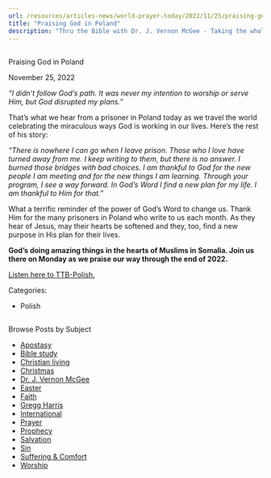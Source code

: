 ```yaml
---
url: /resources/articles-news/world-prayer-today/2022/11/25/praising-god-in-poland
title: "Praising God in Poland"
description: "Thru the Bible with Dr. J. Vernon McGee - Taking the whole Word to the whole world"
---
```







## 
 Praising God in Poland


November 25, 2022
![]()




*“I didn’t follow God’s path. It was never my intention to worship or serve Him, but God disrupted my plans.”*

That’s what we hear from a prisoner in Poland today as we travel the world celebrating the miraculous ways God is working in our lives. Here’s the rest of his story:

*“There is nowhere I can go when I leave prison. Those who I love have turned away from me. I keep writing to them, but there is no answer. I burned those bridges with bad choices. I am thankful to God for the new people I am meeting and for the new things I am learning. Through your program, I see a way forward. In God’s Word I find a new plan for my life. I am thankful to Him for that.”*

What a terrific reminder of the power of God’s Word to change us. Thank Him for the many prisoners in Poland who write to us each month. As they hear of Jesus, may their hearts be softened and they, too, find a new purpose in His plan for their lives.

**God’s doing amazing things in the hearts of Muslims in Somalia. Join us there on Monday as we praise our way through the end of 2022.**

[Listen here to TTB-Polish.](https://ttb.twr.org/home/day,0420/language,POL)



Categories: 


* Polish









## 
 Browse Posts by Subject


* [Apostasy](/resources/articles-news/-in-tags/tags/Apostasy)
* [Bible study](/resources/articles-news/-in-tags/tags/Bible-study)
* [Christian living](/resources/articles-news/-in-tags/tags/Christian-living)
* [Christmas](/resources/articles-news/-in-tags/tags/Christmas)
* [Dr. J. Vernon McGee](/resources/articles-news/-in-tags/tags/Dr-J-Vernon-McGee)
* [Easter](/resources/articles-news/-in-tags/tags/easter)
* [Faith](/resources/articles-news/-in-tags/tags/Faith)
* [Gregg Harris](/resources/articles-news/-in-tags/tags/Gregg-Harris)
* [International](/resources/articles-news/-in-tags/tags/International)
* [Prayer](/resources/articles-news/-in-tags/tags/prayer)
* [Prophecy](/resources/articles-news/-in-tags/tags/Prophecy)
* [Salvation](/resources/articles-news/-in-tags/tags/Salvation)
* [Sin](/resources/articles-news/-in-tags/tags/sin)
* [Suffering & Comfort](/resources/articles-news/-in-tags/tags/Suffering-Comfort)
* [Worship](/resources/articles-news/-in-tags/tags/worship)







